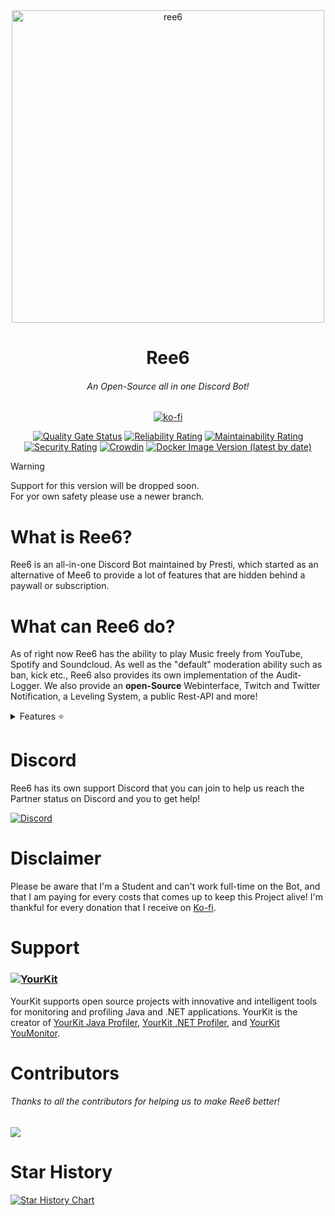 <div align="center">
<img src="https://ree6.de/img/ree6.png" style="height: 500px;align: center;" alt="ree6"/>

# Ree6
###### An Open-Source all in one Discord Bot! 
  
[![ko-fi](https://ko-fi.com/img/githubbutton_sm.svg)](https://ko-fi.com/T6T4AC652)
  
  [![Quality Gate Status](https://sonarcloud.io/api/project_badges/measure?project=DxsSucuk_Ree6&metric=alert_status)](https://sonarcloud.io/summary/new_code?id=DxsSucuk_Ree6) [![Reliability Rating](https://sonarcloud.io/api/project_badges/measure?project=DxsSucuk_Ree6&metric=reliability_rating)](https://sonarcloud.io/summary/new_code?id=DxsSucuk_Ree6) [![Maintainability Rating](https://sonarcloud.io/api/project_badges/measure?project=DxsSucuk_Ree6&metric=sqale_rating)](https://sonarcloud.io/summary/new_code?id=DxsSucuk_Ree6) [![Security Rating](https://sonarcloud.io/api/project_badges/measure?project=DxsSucuk_Ree6&metric=security_rating)](https://sonarcloud.io/summary/new_code?id=DxsSucuk_Ree6) [![Crowdin](https://badges.crowdin.net/ree6/localized.svg)](https://crowdin.com/project/ree6) [![Docker Image Version (latest by date)](https://img.shields.io/docker/v/ree6/bot)](https://hub.docker.com/repository/docker/ree6/bot/tags)
</div>

> [!WARNING]
> Support for this version will be dropped soon.<br>
> For yor own safety please use a newer branch.<be>

# What is Ree6?
Ree6 is an all-in-one Discord Bot maintained by Presti, which started as an alternative of Mee6 to provide a lot of features that are hidden behind a paywall or subscription.

# What can Ree6 do?
As of right now Ree6 has the ability to play Music freely from YouTube, Spotify and Soundcloud.
As well as the "default" moderation ability such as ban, kick etc., Ree6 also provides its own implementation of the Audit-Logger.
We also provide an **open-Source** Webinterface, Twitch and Twitter Notification, a Leveling System, a public Rest-API and more!
<details close>
<summary>Features ⭐</summary>
<ul>
   <li>Import Levels from Amari and Mee6</li>
   <li>Voice recordings (up to 5 minutes)</li>
   <li>Music Player (YT, Spotify, Vimeo, Bandcamp, Twitch, Soundcloud)</li>
   <li>Music Panel (To manage music)</li>
   <li>Games (Blackjack, MusicQuiz)</li>
   <li>Multilanguage Support</li>
   <li>Advanced Audit-Logging</li>
   <li>Stream-Tools</li>
   <li>Notifiers (YT, Twitch, Twitter, Instagram)</li>
   <li>Temporal Voicechannels</li>
   <li>Schedules Messages</li>
   <li>Birthday Reminder</li>
   <li>Simple Ticket</li>
   <li>Reaction Roles</li>
   <li>Fun Commands (Kiss, Slap, Waifu, Ping)</li>
   <li>Warn System</li>
   <li>Data Opt-out feature</li>
   <li>Server Stats command</li>
   <li>Level System</li>
   <li>Autoroles</li>
   <li>Level autoroles</li>
   <li>Embed Sender</li>
   <li>Simple Suggestion</li>
   <li>Statistics channels</li>
   <li>Custom Welcome Message (with images)</li>
   <li>NSFW Commands</li>
</ul>
</details>

# Discord
Ree6 has its own support Discord that you can join to help us reach the Partner status on Discord and you to get help!

[![Discord](https://img.shields.io/discord/805149057004732457?logo=discord&style=for-the-badge)](https://support.ree6.de)

# Disclaimer
Please be aware that I'm a Student and can't work full-time on the Bot, and that I am paying for every costs that comes up to keep this Project alive! I'm thankful for every donation that I receive on [Ko-fi](https://ko-fi.com/presti).

# Support

### [![YourKit](https://www.yourkit.com/images/yklogo.png)](https://www.yourkit.com)
YourKit supports open source projects with innovative and intelligent tools
for monitoring and profiling Java and .NET applications.
YourKit is the creator of <a href="https://www.yourkit.com/java/profiler/">YourKit Java Profiler</a>,
<a href="https://www.yourkit.com/.net/profiler/">YourKit .NET Profiler</a>,
and <a href="https://www.yourkit.com/youmonitor/">YourKit YouMonitor</a>.

# Contributors
###### Thanks to all the contributors for helping us to make Ree6 better!
<a href="https://github.com/Ree6-Applications/Ree6/graphs/contributors">
	<img src="https://contrib.rocks/image?repo=Ree6-Applications/Ree6" />
</a>

# Star History

[![Star History Chart](https://api.star-history.com/svg?repos=Ree6-Applications/Ree6&type=Date)](https://star-history.com/#Ree6-Applications/Ree6&Date)
